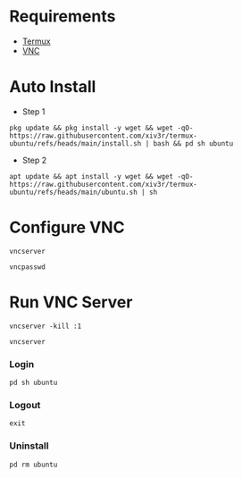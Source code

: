 # Requirements 
- [Termux](https://github.com/termux/termux-app/releases)
- [VNC](https://play.google.com/store/apps/details?id=com.realvnc.viewer.android)

# Auto Install
- Step 1
```
pkg update && pkg install -y wget && wget -qO- https://raw.githubusercontent.com/xiv3r/termux-ubuntu/refs/heads/main/install.sh | bash && pd sh ubuntu
```
- Step 2
```
apt update && apt install -y wget && wget -qO- https://raw.githubusercontent.com/xiv3r/termux-ubuntu/refs/heads/main/ubuntu.sh | sh
```

# Configure VNC
```
vncserver
```
```
vncpasswd
```

# Run VNC Server
```
vncserver -kill :1
```
```
vncserver
```

### Login
```
pd sh ubuntu
```
### Logout 
```
exit
```
### Uninstall 
```
pd rm ubuntu
```
